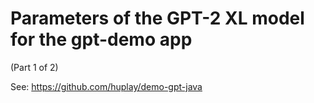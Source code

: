 # Parameters of the GPT-2 XL model for the gpt-demo app

(Part 1 of 2)

See: https://github.com/huplay/demo-gpt-java
